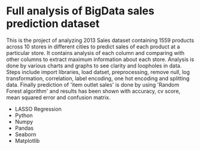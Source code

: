 # Full analysis of BigData sales prediction dataset
This is the project of analyzing 2013 Sales dataset containing 1559 products across 10 stores in different cities to predict sales of each product at a particular store. It contains analysis of each column and comparing with other columns to extract maximum information about each store. Analysis is done by various charts and graphs to see clarity and loopholes in data. Steps include import libraries, load datset, preprocessing, remove null, log transformation, correlation, label encoding, one hot encoding and splitting data. Finally prediction of 'item outlet sales' is done by using 'Random Forest algorithm' and results has been shown with accuracy, cv score, mean squared error and confusion matrix.
- LASSO Regression
- Python
- Numpy
- Pandas
- Seaborn
- Matplotlib
